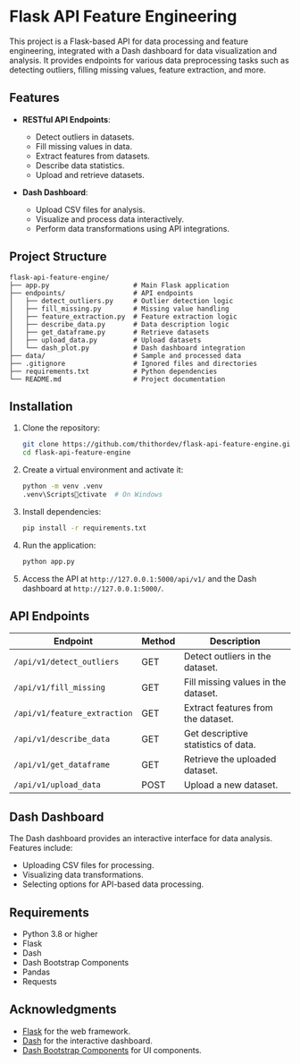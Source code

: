
# Flask API Feature Engineering

This project is a Flask-based API for data processing and feature engineering, integrated with a Dash dashboard for data visualization and analysis. It provides endpoints for various data preprocessing tasks such as detecting outliers, filling missing values, feature extraction, and more.

## Features

- **RESTful API Endpoints**:
  - Detect outliers in datasets.
  - Fill missing values in data.
  - Extract features from datasets.
  - Describe data statistics.
  - Upload and retrieve datasets.

- **Dash Dashboard**:
  - Upload CSV files for analysis.
  - Visualize and process data interactively.
  - Perform data transformations using API integrations.

## Project Structure

```
flask-api-feature-engine/
├── app.py                     # Main Flask application
├── endpoints/                 # API endpoints
│   ├── detect_outliers.py     # Outlier detection logic
│   ├── fill_missing.py        # Missing value handling
│   ├── feature_extraction.py  # Feature extraction logic
│   ├── describe_data.py       # Data description logic
│   ├── get_dataframe.py       # Retrieve datasets
│   ├── upload_data.py         # Upload datasets
│   └── dash_plot.py           # Dash dashboard integration
├── data/                      # Sample and processed data
├── .gitignore                 # Ignored files and directories
├── requirements.txt           # Python dependencies
└── README.md                  # Project documentation
```

## Installation

1. Clone the repository:
   ```bash
   git clone https://github.com/thithordev/flask-api-feature-engine.git
   cd flask-api-feature-engine
   ```

2. Create a virtual environment and activate it:
   ```bash
   python -m venv .venv
   .venv\Scriptsctivate  # On Windows
   ```

3. Install dependencies:
   ```bash
   pip install -r requirements.txt
   ```

4. Run the application:
   ```bash
   python app.py
   ```

5. Access the API at `http://127.0.0.1:5000/api/v1/` and the Dash dashboard at `http://127.0.0.1:5000/`.

## API Endpoints

| Endpoint                     | Method | Description                          |
|------------------------------|--------|--------------------------------------|
| `/api/v1/detect_outliers`    | GET    | Detect outliers in the dataset.      |
| `/api/v1/fill_missing`       | GET    | Fill missing values in the dataset.  |
| `/api/v1/feature_extraction` | GET    | Extract features from the dataset.   |
| `/api/v1/describe_data`      | GET    | Get descriptive statistics of data.  |
| `/api/v1/get_dataframe`      | GET    | Retrieve the uploaded dataset.       |
| `/api/v1/upload_data`        | POST   | Upload a new dataset.                |

## Dash Dashboard

The Dash dashboard provides an interactive interface for data analysis. Features include:

- Uploading CSV files for processing.
- Visualizing data transformations.
- Selecting options for API-based data processing.

## Requirements

- Python 3.8 or higher
- Flask
- Dash
- Dash Bootstrap Components
- Pandas
- Requests

## Acknowledgments

- [Flask](https://flask.palletsprojects.com/) for the web framework.
- [Dash](https://dash.plotly.com/) for the interactive dashboard.
- [Dash Bootstrap Components](https://dash-bootstrap-components.opensource.faculty.ai/) for UI components.
